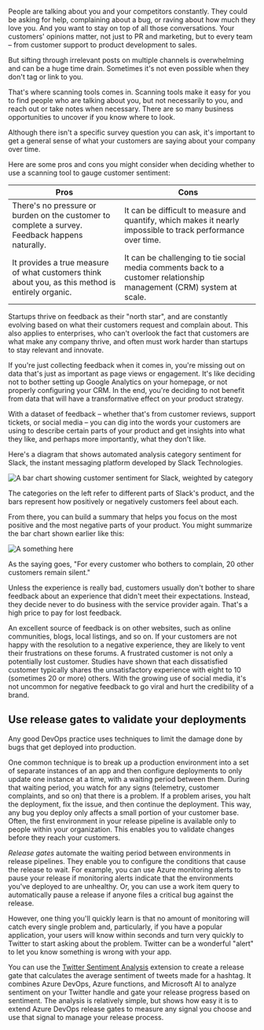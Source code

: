 People are talking about you and your competitors constantly. They could be asking for help, complaining about a bug, or raving about how much they love you. And you want to stay on top of all those conversations. Your customers' opinions matter, not just to PR and marketing, but to every team – from customer support to product development to sales.

But sifting through irrelevant posts on multiple channels is overwhelming and can be a huge time drain. Sometimes it's not even possible when they don't tag or link to you.

That's where scanning tools comes in. Scanning tools make it easy for you to find people who are talking about you, but not necessarily to you, and reach out or take notes when necessary. There are so many business opportunities to uncover if you know where to look.

Although there isn't a specific survey question you can ask, it's important to get a general sense of what your customers are saying about your company over time.

Here are some pros and cons you might consider when deciding whether to use a scanning tool to gauge customer sentiment:

| Pros                                                                                     | Cons                                                                                               |
|------------------------------------------------------------------------------------------|----------------------------------------------------------------------------------------------------|
| There's no pressure or burden on the customer to complete a survey. Feedback happens naturally.            | It can be difficult to measure and quantify, which makes it nearly impossible to track performance over time. |
| It provides a true measure of what customers think about you, as this method is entirely organic. | It can be challenging to tie social media comments back to a customer relationship management (CRM) system at scale.                            |

Startups thrive on feedback as their "north star", and are constantly evolving based on what their customers request and complain about. This also applies to enterprises, who can't overlook the fact that customers are what make any company thrive, and often must work harder than startups to stay relevant and innovate.

If you're just collecting feedback when it comes in, you're missing out on data that's just as important as page views or engagement. It's like deciding not to bother setting up Google Analytics on your homepage, or not properly configuring your CRM. In the end, you're deciding to not benefit from data that will have a transformative effect on your product strategy.

With a dataset of feedback – whether that's from customer reviews, support tickets, or social media – you can dig into the words your customers are using to describe certain parts of your product and get insights into what they like, and perhaps more importantly, what they don't like.

Here's a diagram that shows automated analysis category sentiment for Slack, the instant messaging platform developed by Slack Technologies.

![A bar chart showing customer sentiment for Slack, weighted by category](../media/5-feedback-results.png)

The categories on the left refer to different parts of Slack's product, and the bars represent how positively or negatively customers feel about each.

From there, you can build a summary that helps you focus on the most positive and the most negative parts of your product. You might summarize the bar chart shown earlier like this:

![A something here](../media/5-sentiment.png)

As the saying goes, "For every customer who bothers to complain, 20 other customers remain silent."

Unless the experience is really bad, customers usually don't bother to share feedback about an experience that didn't meet their expectations. Instead, they decide never to do business with the service provider again. That's a high price to pay for lost feedback.

An excellent source of feedback is on other websites, such as online communities, blogs, local listings, and so on. If your customers are not happy with the resolution to a negative experience, they are likely to vent their frustrations on these forums. A frustrated customer is not only a potentially lost customer. Studies have shown that each dissatisfied customer typically shares the unsatisfactory experience with eight to 10 (sometimes 20 or more) others. With the growing use of social media, it's not uncommon for negative feedback to go viral and hurt the credibility of a brand.

## Use release gates to validate your deployments

Any good DevOps practice uses techniques to limit the damage done by bugs that get deployed into production.

One common technique is to break up a production environment into a set of separate instances of an app and then configure deployments to only update one instance at a time, with a waiting period between them. During that waiting period, you watch for any signs (telemetry, customer complaints, and so on) that there is a problem. If a problem arises, you halt the deployment, fix the issue, and then continue the deployment. This way, any bug you deploy only affects a small portion of your customer base. Often, the first environment in your release pipeline is available only to people within your organization. This enables you to validate changes before they reach your customers.

_Release gates_ automate the waiting period between environments in release pipelines. They enable you to configure the conditions that cause the release to wait. For example, you can use Azure monitoring alerts to pause your release if monitoring alerts indicate that the environments you've deployed to are unhealthy. Or, you can use a work item query to automatically pause a release if anyone files a critical bug against the release.

However, one thing you'll quickly learn is that no amount of monitoring will catch every single problem and, particularly, if you have a popular application, your users will know within seconds and turn very quickly to Twitter to start asking about the problem. Twitter can be a wonderful "alert" to let you know something is wrong with your app.

You can use the [Twitter Sentiment Analysis](https://marketplace.visualstudio.com/items?itemName=ms-devlabs.vss-services-twittersentimentanalysis?azure-portal=true) extension to create a release gate that calculates the average sentiment of tweets made for a hashtag. It combines Azure DevOps, Azure functions, and Microsoft AI to analyze sentiment on your Twitter handle and gate your release progress based on sentiment. The analysis is relatively simple, but shows how easy it is to extend Azure DevOps release gates to measure any signal you choose and use that signal to manage your release process.